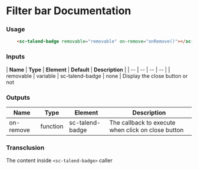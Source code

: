 # Filter bar Documentation

### Usage
```html
    <sc-talend-badge removable="removable" on-remove="onRemove()"></sc-talend-badge>
```

### Inputs

| **Name** | **Type** | **Element** | **Default** | **Description** |
| -- | -- | -- | -- |
| removable | variable | sc-talend-badge | none | Display the close button or not


### Outputs

| **Name** | **Type** | **Element** | **Description** |
| -- | -- | -- | -- |
| on-remove | function | sc-talend-badge  | The callback to execute when click on close button |

### Transclusion

The content inside ```<sc-talend-badge>``` caller
